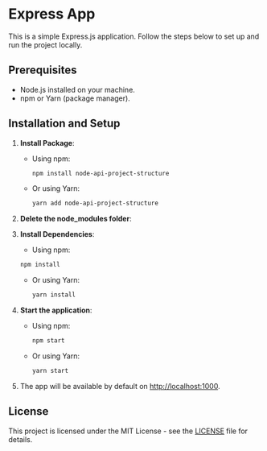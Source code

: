 # Express App

This is a simple Express.js application. Follow the steps below to set up and run the project locally.

## Prerequisites

- Node.js installed on your machine.
- npm or Yarn (package manager).

## Installation and Setup

1. **Install Package**:

   - Using npm:

     ```bash
     npm install node-api-project-structure
     ```

   - Or using Yarn:

     ```bash
     yarn add node-api-project-structure
     ```

2. **Delete the node_modules folder**:

3. **Install Dependencies**:

   - Using npm:

   ```bash
   npm install
   ```

   - Or using Yarn:

     ```bash
     yarn install
     ```

4. **Start the application**:

   - Using npm:

     ```bash
     npm start
     ```

   - Or using Yarn:

     ```bash
     yarn start
     ```

5. The app will be available by default on [http://localhost:1000](http://localhost:1000).

## License

This project is licensed under the MIT License - see the [LICENSE](LICENSE) file for details.
